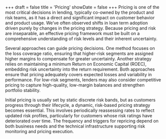 +++
draft = false
title = 'Pricing'
showDate = false
+++
Pricing is one of the most critical decisions in lending, typically co-owned by the product and risk teams, as it has a direct and significant impact on customer behavior and product usage. We’ve often observed shifts in loan term adoption driven purely by changes in the pricing strategy. Because pricing and risk are inseparable, an effective pricing framework must be built on a comprehensive understanding of risk levels and their inherent uncertainty.

Several approaches can guide pricing decisions. One method focuses on the loss coverage ratio, ensuring that higher-risk segments are assigned higher margins to compensate for greater uncertainty. Another strategy relies on maintaining a minimum Return on Economic Capital (ROEC), embedding risk uncertainty into the return requirement. Both approaches ensure that pricing adequately covers expected losses and variability in performance. For low-risk segments, lenders may also consider competitive pricing to capture high-quality, low-margin balances and strengthen portfolio stability.

Initial pricing is usually set by static discrete risk bands, but as customers progress through their lifecycle, a dynamic, risk-based pricing strategy becomes essential. This involves periodically reassessing rates to reflect updated risk profiles, particularly for customers whose risk ratings have deteriorated over time. The frequency and triggers for repricing depend on both business needs and the technical infrastructure supporting risk monitoring and pricing execution.